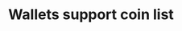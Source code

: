 ---
title: Wallets support coin list
position_number: 6
type: get
description: API Key Permission：Wallet <br/>
             Rate Limit (NEW):50times/2s
parameters:
  - name: 
    content: 
content_markdown: |-
  Get supported coins.
left_code_blocks:
  - code_block: |-
       GET  /v1.0/coins
    title: HTTP REQUEST
    language: java
right_code_blocks:
  - code_block: |2-
       {
         "data": [
           {
             "symbol": "ETH", 
             "icon_url": "url"
           }
         ], 
         "code": "200", 
         "message": "success"
       }
    title: Response
    language: json
  - code_block: |2-
      {
        "data": null,
        "code": "400",
        "message": "error message here"
      }
    title: Error
    language: json
---